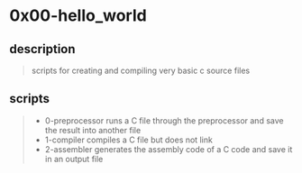 # 0x00-hello_world
## description 
> scripts for creating and compiling very basic c source files 
## scripts
> * 0-preprocessor runs a C file through the preprocessor and save the result into another file<br>
> * 1-compiler compiles a C file but does not link<br>
> * 2-assembler generates the assembly code of a C code and save it in an output file<br>

